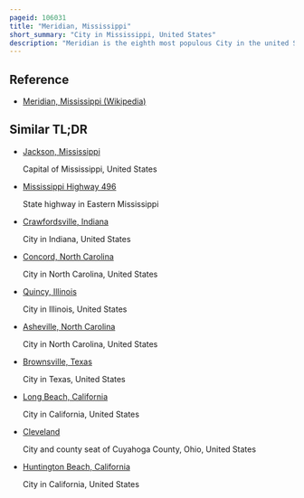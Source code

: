 ```yaml
---
pageid: 106031
title: "Meridian, Mississippi"
short_summary: "City in Mississippi, United States"
description: "Meridian is the eighth most populous City in the united States. S. State of Mississippi, with a Population of 35,052 at the 2020 Census. It is the county Seat of lauderdale County and the principal City of the meridian Mississippi micropolitan statistical Area. Along major Highways, the City is 93 Mi East of Jackson ; 154 Mi Southwest of Birmingham, Alabama ; 202 Mi Northeast of New Orleans, Louisiana ; and 231 Mi Southeast of Memphis, Tennessee."
---
```


## Reference

- [Meridian, Mississippi (Wikipedia)](https://en.wikipedia.org/?curid=106031)

## Similar TL;DR

- [Jackson, Mississippi](/tldr/en/jackson-mississippi)

  Capital of Mississippi, United States

- [Mississippi Highway 496](/tldr/en/mississippi-highway-496)

  State highway in Eastern Mississippi

- [Crawfordsville, Indiana](/tldr/en/crawfordsville-indiana)

  City in Indiana, United States

- [Concord, North Carolina](/tldr/en/concord-north-carolina)

  City in North Carolina, United States

- [Quincy, Illinois](/tldr/en/quincy-illinois)

  City in Illinois, United States

- [Asheville, North Carolina](/tldr/en/asheville-north-carolina)

  City in North Carolina, United States

- [Brownsville, Texas](/tldr/en/brownsville-texas)

  City in Texas, United States

- [Long Beach, California](/tldr/en/long-beach-california)

  City in California, United States

- [Cleveland](/tldr/en/cleveland)

  City and county seat of Cuyahoga County, Ohio, United States

- [Huntington Beach, California](/tldr/en/huntington-beach-california)

  City in California, United States
